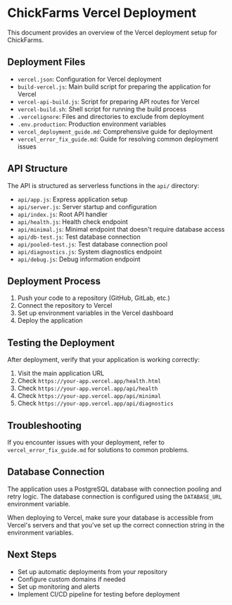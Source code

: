 # ChickFarms Vercel Deployment

This document provides an overview of the Vercel deployment setup for ChickFarms.

## Deployment Files

- `vercel.json`: Configuration for Vercel deployment
- `build-vercel.js`: Main build script for preparing the application for Vercel
- `vercel-api-build.js`: Script for preparing API routes for Vercel
- `vercel-build.sh`: Shell script for running the build process
- `.vercelignore`: Files and directories to exclude from deployment
- `.env.production`: Production environment variables
- `vercel_deployment_guide.md`: Comprehensive guide for deployment
- `vercel_error_fix_guide.md`: Guide for resolving common deployment issues

## API Structure

The API is structured as serverless functions in the `api/` directory:

- `api/app.js`: Express application setup
- `api/server.js`: Server startup and configuration
- `api/index.js`: Root API handler
- `api/health.js`: Health check endpoint
- `api/minimal.js`: Minimal endpoint that doesn't require database access
- `api/db-test.js`: Test database connection
- `api/pooled-test.js`: Test database connection pool
- `api/diagnostics.js`: System diagnostics endpoint
- `api/debug.js`: Debug information endpoint

## Deployment Process

1. Push your code to a repository (GitHub, GitLab, etc.)
2. Connect the repository to Vercel
3. Set up environment variables in the Vercel dashboard
4. Deploy the application

## Testing the Deployment

After deployment, verify that your application is working correctly:

1. Visit the main application URL
2. Check `https://your-app.vercel.app/health.html`
3. Check `https://your-app.vercel.app/api/health`
4. Check `https://your-app.vercel.app/api/minimal`
5. Check `https://your-app.vercel.app/api/diagnostics`

## Troubleshooting

If you encounter issues with your deployment, refer to `vercel_error_fix_guide.md` for solutions to common problems.

## Database Connection

The application uses a PostgreSQL database with connection pooling and retry logic. The database connection is configured using the `DATABASE_URL` environment variable.

When deploying to Vercel, make sure your database is accessible from Vercel's servers and that you've set up the correct connection string in the environment variables.

## Next Steps

- Set up automatic deployments from your repository
- Configure custom domains if needed
- Set up monitoring and alerts
- Implement CI/CD pipeline for testing before deployment